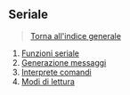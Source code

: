 ## Seriale

>[Torna all'indice generale](index.md)
1. [Funzioni seriale](seriale.md)
2. [Generazione messaggi](serialegenerazionecmd.md)
3. [Interprete comandi](serialeInterpreteComandi.md)
4. [Modi di lettura](serialemodi.md)
<!--stackedit_data:
eyJoaXN0b3J5IjpbLTkzNzkyODY3OV19
-->
